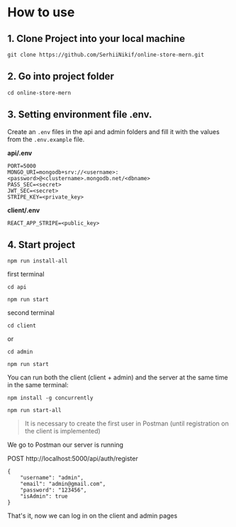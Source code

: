 # How to use

## 1. Clone Project into your local machine
```
git clone https://github.com/SerhiiNikif/online-store-mern.git
```

## 2. Go into project folder

```
cd online-store-mern
```

## 3. Setting environment file .env.
Create an `.env` files in the api and admin folders and fill it with the values ​​from the `.env.example` file.

__api/.env__
```
PORT=5000
MONGO_URI=mongodb+srv://<username>:<password>@<clustername>.mongodb.net/<dbname>
PASS_SEC=<secret>
JWT_SEC=<secret>
STRIPE_KEY=<private_key>
```

__client/.env__
```
REACT_APP_STRIPE=<public_key>
```

## 4. Start project

```
npm run install-all
```

first terminal
```
cd api

npm run start
```

second terminal
```
cd client
```
or
```
cd admin
```

```
npm run start
```

You can run both the client (client + admin) and the server at the same time in the same terminal:

```
npm install -g concurrently

npm run start-all
```

> It is necessary to create the first user in Postman (until registration on the client is implemented)

We go to Postman
our server is running

POST
http://localhost:5000/api/auth/register

```
{
    "username": "admin",
    "email": "admin@gmail.com",
    "password": "123456",
    "isAdmin": true
}

```

That's it, now we can log in on the client and admin pages
